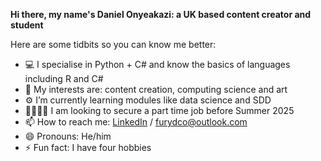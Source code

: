 **Hi there, my name's Daniel Onyeakazi: a UK based content creator and student**

Here are some tidbits so you can know me better: 

- 💻 I specialise in Python + C# and know the basics of languages including R and C# 
- 👀 My interests are: content creation, computing science and art
- ⚙️ I’m currently learning modules like data science and SDD
- 🫱🏻‍🫲🏾 I am looking to secure a part time job before Summer 2025
- 📫 How to reach me: [LinkedIn](https://www.linkedin.com/in/daniel-onyeakazi-315b92262?utm_source=share&utm_campaign=share_via&utm_content=profile&utm_medium=ios_app) / furydco@outlook.com
- 😄 Pronouns: He/him
- ⚡ Fun fact: I have four hobbies


